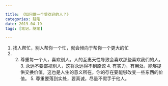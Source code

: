 ```yaml
---

title: 《如何做一个受欢迎的人？》
categories: 随笔
date: 2019-04-19
tags: [笔记，随笔]

---
```



1. 找人帮忙，别人帮你一个忙，就会倾向于帮你一个更大的忙 
2. 2. 尊重每一个人，喜欢别人。人的互惠天性导致会喜欢那些喜欢我们的人。 3. 永远不要鄙视别人，这将永远得不到原谅 4. 有实力，有用处，能够提供交换价值，这也是人生的意义所在。你的存在要能够改变一些东西的价值。 5. 尊重要落到实处，要真诚，尽量不假手于他人。
<!--stackedit_data:
eyJoaXN0b3J5IjpbLTczOTcwOTUwMF19
-->